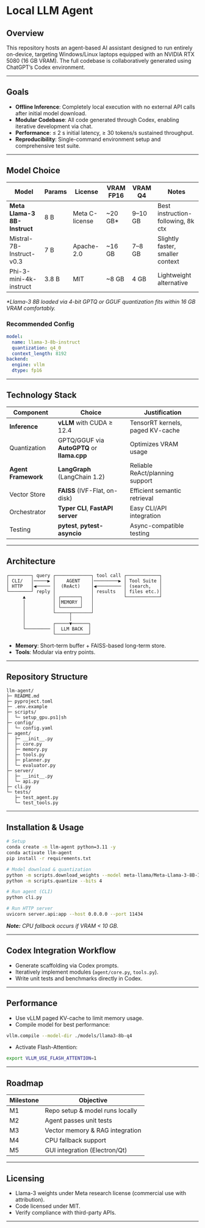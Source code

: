 # Local LLM Agent

## Overview

This repository hosts an agent-based AI assistant designed to run entirely on-device, targeting Windows/Linux laptops equipped with an NVIDIA RTX 5080 (16 GB VRAM). The full codebase is collaboratively generated using ChatGPT’s Codex environment.

---

## Goals

* **Offline Inference**: Completely local execution with no external API calls after initial model download.
* **Modular Codebase**: All code generated through Codex, enabling iterative development via chat.
* **Performance**: ≤ 2 s initial latency, ≥ 30 tokens/s sustained throughput.
* **Reproducibility**: Single-command environment setup and comprehensive test suite.

---

## Model Choice

| Model                        | Params | License        | VRAM FP16 | VRAM Q4 | Notes                              |
| ---------------------------- | ------ | -------------- | --------- | ------- | ---------------------------------- |
| **Meta Llama-3 8B-Instruct** | 8 B    | Meta C-license | \~20 GB\* | 9–10 GB | Best instruction-following, 8k ctx |
| Mistral-7B-Instruct-v0.3     | 7 B    | Apache-2.0     | \~16 GB   | 7–8 GB  | Slightly faster, smaller context   |
| Phi-3-mini-4k-instruct       | 3.8 B  | MIT            | \~8 GB    | 4 GB    | Lightweight alternative            |

*\*Llama-3 8B loaded via 4-bit GPTQ or GGUF quantization fits within 16 GB VRAM comfortably.*

### Recommended Config

```yaml
model:
  name: llama-3-8b-instruct
  quantization: q4_0
  context_length: 8192
backend:
  engine: vllm
  dtype: fp16
```

---

## Technology Stack

| Component           | Choice                                      | Justification                    |
| ------------------- | ------------------------------------------- | -------------------------------- |
| **Inference**       | **vLLM** with CUDA ≥ 12.4                   | TensorRT kernels, paged KV-cache |
| Quantization        | GPTQ/GGUF via **AutoGPTQ** or **llama.cpp** | Optimizes VRAM usage             |
| **Agent Framework** | **LangGraph** (LangChain 1.2)               | Reliable ReAct/planning support  |
| Vector Store        | **FAISS** (IVF-Flat, on-disk)               | Efficient semantic retrieval     |
| Orchestrator        | **Typer CLI**, **FastAPI server**           | Easy CLI/API integration         |
| Testing             | **pytest**, **pytest-asyncio**              | Async-compatible testing         |

---

## Architecture

```plaintext
┌────────┐ query ┌─────────────┐ tool call ┌────────────┐
│ CLI/   │─────▶ │    AGENT    │─────────▶ │ Tool Suite │
│ HTTP   │◀───── │  (ReAct)    │◀───────── │ (search,   │
└────────┘ reply │             │ results   │ files etc.)│
      ▲          │ ┌───────┐   │           └────────────┘
      │          │ │MEMORY │   │
      │          │ └───────┘   │
      │          └─────┬───────┘
      │                │
      │          ┌─────▼──────┐
      └───────── │  LLM BACK  │
                 └────────────┘
```

* **Memory**: Short-term buffer + FAISS-based long-term store.
* **Tools**: Modular via entry points.

---

## Repository Structure

```plaintext
llm-agent/
├─ README.md
├─ pyproject.toml
├─ .env.example
├─ scripts/
│  └─ setup_gpu.ps1|sh
├─ config/
│  └─ config.yaml
├─ agent/
│  ├─ __init__.py
│  ├─ core.py
│  ├─ memory.py
│  ├─ tools.py
│  ├─ planner.py
│  └─ evaluator.py
├─ server/
│  ├─ __init__.py
│  └─ api.py
├─ cli.py
└─ tests/
   ├─ test_agent.py
   └─ test_tools.py
```

---

## Installation & Usage

```bash
# Setup
conda create -n llm-agent python=3.11 -y
conda activate llm-agent
pip install -r requirements.txt

# Model download & quantization
python -m scripts.download_weights --model meta-llama/Meta-Llama-3-8B-Instruct
python -m scripts.quantize --bits 4

# Run agent (CLI)
python cli.py

# Run HTTP server
uvicorn server.api:app --host 0.0.0.0 --port 11434
```

***Note:** CPU fallback occurs if VRAM < 10 GB.*

---

## Codex Integration Workflow

* Generate scaffolding via Codex prompts.
* Iteratively implement modules (`agent/core.py`, `tools.py`).
* Write unit tests and benchmarks directly in Codex.

---

## Performance

* Use vLLM paged KV-cache to limit memory usage.
* Compile model for best performance:

```bash
vllm.compile --model-dir ./models/llama3-8b-q4
```

* Activate Flash-Attention:

```bash
export VLLM_USE_FLASH_ATTENTION=1
```

---

## Roadmap

| Milestone | Objective                       |
| --------- | ------------------------------- |
| M1        | Repo setup & model runs locally |
| M2        | Agent passes unit tests         |
| M3        | Vector memory & RAG integration |
| M4        | CPU fallback support            |
| M5        | GUI integration (Electron/Qt)   |

---

## Licensing

* Llama-3 weights under Meta research license (commercial use with attribution).
* Code licensed under MIT.
* Verify compliance with third-party APIs.

---
